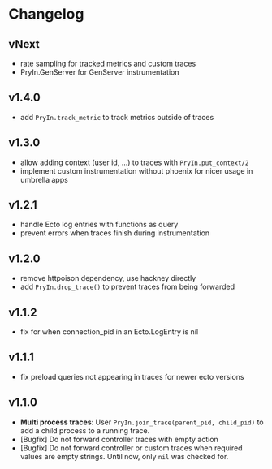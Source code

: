 # Changelog

## vNext

- rate sampling for tracked metrics and custom traces
- PryIn.GenServer for GenServer instrumentation

## v1.4.0

- add `PryIn.track_metric` to track metrics outside of traces

## v1.3.0

- allow adding context (user id, ...) to traces with `PryIn.put_context/2`
- implement custom instrumentation without phoenix for nicer usage in umbrella apps

## v1.2.1

- handle Ecto log entries with functions as query
- prevent errors when traces finish during instrumentation

## v1.2.0

- remove httpoison dependency, use hackney directly
- add `PryIn.drop_trace()` to prevent traces from being forwarded

## v1.1.2

- fix for when connection_pid in an Ecto.LogEntry is nil

## v1.1.1

- fix preload queries not appearing in traces for newer ecto versions

## v1.1.0

- __Multi process traces__: User `PryIn.join_trace(parent_pid, child_pid)` to add a child process to a running trace.
- [Bugfix] Do not forward controller traces with empty action
- [Bugfix] Do not forward controller or custom traces when required values are empty strings. Until now, only `nil` was checked for.
